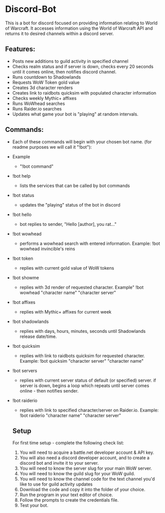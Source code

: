 # Discord-Bot

This is a bot for discord focused on providing information relating to World of Warcraft. It accesses information using the World of Warcraft API and returns it to desired channels within a discord server.

## Features:

- Posts new additions to guild activity in specified channel
- Checks realm status and if server is down, checks every 20 seconds until it comes online, then notifies discord channel.
- Runs countdown to Shadowlands
- Requests WoW Token gold value
- Creates 3d character renders
- Creates link to raidbots quicksim with populated character information
- Checks weekly Mythic+ affixes
- Runs WoWhead searches
- Runs Raider.io searches
- Updates what game your bot is "playing" at random intervals.

## Commands: 

- Each of these commands will begin with your chosen bot name. (for readme purposes we will call it "!bot"):

- Example
  - "!bot command"
- !bot help
  - lists the services that can be called by bot commands
- !bot status
  - updates the "playing" status of the bot in discord
- !bot hello
  - bot replies to sender, "Hello [author], you rat..."
- !bot wowhead
  - performs a wowhead search with entered information. Example: !bot wowhead invincible's reins
- !bot token
  - replies with current gold value of WoW tokens
- !bot showme
  - replies with 3d render of requested character. Example" !bot wowhead "character name" "character server"
- !bot affixes
  - replies with Mythic+ affixes for current week
- !bot shadowlands
  - replies with days, hours, minutes, seconds until Shadowlands release date/time.
- !bot quicksim
  - replies with link to raidbots quicksim for requested character. Example: !bot quicksim "character server" "character name"
- !bot servers
  - replies with current server status of default (or specified) server. if server is down, begins a loop which repeats until server comes online - then notifies sender.
- !bot raiderio
  - replies with link to specified character/server on Raider.io. Example: !bot raiderio "character name" "character server"
  
  ## Setup
  
  For first time setup - complete the following check list:
  
  1. You will need to acquire a battle.net developer account & API key.
  2. You will also need a discord developer account, and to create a discord bot and invite it to your server.
  3. You will need to know the server slug for your main WoW server.
  4. You will need to know the guild slug for your WoW guild.
  5. You will need to know the channel code for the text channel you'd like to use for guild activity updates
  6. Download the code and copy it into the folder of your choice.
  7. Run the program in your text editor of choice.
  8. Follow the prompts to create the credentials file.
  9. Test your bot.
  
  

